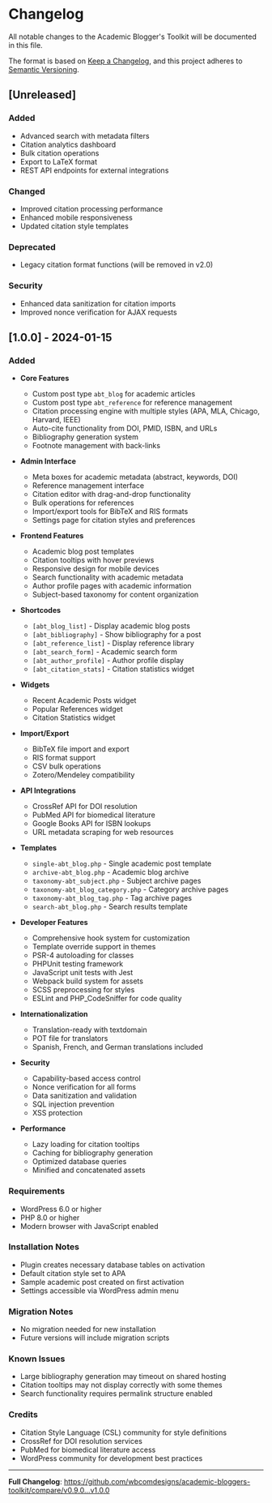 # Changelog

All notable changes to the Academic Blogger's Toolkit will be documented in this file.

The format is based on [Keep a Changelog](https://keepachangelog.com/en/1.0.0/),
and this project adheres to [Semantic Versioning](https://semver.org/spec/v2.0.0.html).

## [Unreleased]

### Added
- Advanced search with metadata filters
- Citation analytics dashboard
- Bulk citation operations
- Export to LaTeX format
- REST API endpoints for external integrations

### Changed
- Improved citation processing performance
- Enhanced mobile responsiveness
- Updated citation style templates

### Deprecated
- Legacy citation format functions (will be removed in v2.0)

### Security
- Enhanced data sanitization for citation imports
- Improved nonce verification for AJAX requests

## [1.0.0] - 2024-01-15

### Added
- **Core Features**
  - Custom post type `abt_blog` for academic articles
  - Custom post type `abt_reference` for reference management
  - Citation processing engine with multiple styles (APA, MLA, Chicago, Harvard, IEEE)
  - Auto-cite functionality from DOI, PMID, ISBN, and URLs
  - Bibliography generation system
  - Footnote management with back-links

- **Admin Interface**
  - Meta boxes for academic metadata (abstract, keywords, DOI)
  - Reference management interface
  - Citation editor with drag-and-drop functionality
  - Bulk operations for references
  - Import/export tools for BibTeX and RIS formats
  - Settings page for citation styles and preferences

- **Frontend Features**
  - Academic blog post templates
  - Citation tooltips with hover previews
  - Responsive design for mobile devices
  - Search functionality with academic metadata
  - Author profile pages with academic information
  - Subject-based taxonomy for content organization

- **Shortcodes**
  - `[abt_blog_list]` - Display academic blog posts
  - `[abt_bibliography]` - Show bibliography for a post
  - `[abt_reference_list]` - Display reference library
  - `[abt_search_form]` - Academic search form
  - `[abt_author_profile]` - Author profile display
  - `[abt_citation_stats]` - Citation statistics widget

- **Widgets**
  - Recent Academic Posts widget
  - Popular References widget
  - Citation Statistics widget

- **Import/Export**
  - BibTeX file import and export
  - RIS format support
  - CSV bulk operations
  - Zotero/Mendeley compatibility

- **API Integrations**
  - CrossRef API for DOI resolution
  - PubMed API for biomedical literature
  - Google Books API for ISBN lookups
  - URL metadata scraping for web resources

- **Templates**
  - `single-abt_blog.php` - Single academic post template
  - `archive-abt_blog.php` - Academic blog archive
  - `taxonomy-abt_subject.php` - Subject archive pages
  - `taxonomy-abt_blog_category.php` - Category archive pages
  - `taxonomy-abt_blog_tag.php` - Tag archive pages
  - `search-abt_blog.php` - Search results template

- **Developer Features**
  - Comprehensive hook system for customization
  - Template override support in themes
  - PSR-4 autoloading for classes
  - PHPUnit testing framework
  - JavaScript unit tests with Jest
  - Webpack build system for assets
  - SCSS preprocessing for styles
  - ESLint and PHP_CodeSniffer for code quality

- **Internationalization**
  - Translation-ready with textdomain
  - POT file for translators
  - Spanish, French, and German translations included

- **Security**
  - Capability-based access control
  - Nonce verification for all forms
  - Data sanitization and validation
  - SQL injection prevention
  - XSS protection

- **Performance**
  - Lazy loading for citation tooltips
  - Caching for bibliography generation
  - Optimized database queries
  - Minified and concatenated assets

### Requirements
- WordPress 6.0 or higher
- PHP 8.0 or higher
- Modern browser with JavaScript enabled

### Installation Notes
- Plugin creates necessary database tables on activation
- Default citation style set to APA
- Sample academic post created on first activation
- Settings accessible via WordPress admin menu

### Migration Notes
- No migration needed for new installation
- Future versions will include migration scripts

### Known Issues
- Large bibliography generation may timeout on shared hosting
- Citation tooltips may not display correctly with some themes
- Search functionality requires permalink structure enabled

### Credits
- Citation Style Language (CSL) community for style definitions
- CrossRef for DOI resolution services
- PubMed for biomedical literature access
- WordPress community for development best practices

---

**Full Changelog**: https://github.com/wbcomdesigns/academic-bloggers-toolkit/compare/v0.9.0...v1.0.0